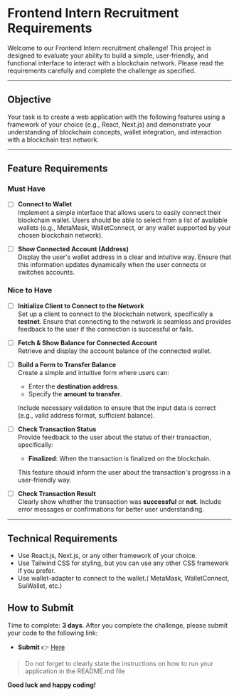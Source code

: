 # Frontend Intern Recruitment Requirements

Welcome to our Frontend Intern recruitment challenge! This project is designed to evaluate your ability to build a simple, user-friendly, and functional interface to interact with a blockchain network. Please read the requirements carefully and complete the challenge as specified.

---

## Objective
Your task is to create a web application with the following features using a framework of your choice (e.g., React, Next.js) and demonstrate your understanding of blockchain concepts, wallet integration, and interaction with a blockchain test network.

---

## Feature Requirements

### Must Have
- [ ] **Connect to Wallet**  
  Implement a simple interface that allows users to easily connect their blockchain wallet. Users should be able to select from a list of available wallets (e.g., MetaMask, WalletConnect, or any wallet supported by your chosen blockchain network).

- [ ] **Show Connected Account (Address)**  
  Display the user's wallet address in a clear and intuitive way. Ensure that this information updates dynamically when the user connects or switches accounts.

### Nice to Have

- [ ] **Initialize Client to Connect to the Network**  
  Set up a client to connect to the blockchain network, specifically a **testnet**. Ensure that connecting to the network is seamless and provides feedback to the user if the connection is successful or fails.

- [ ] **Fetch & Show Balance for Connected Account**  
  Retrieve and display the account balance of the connected wallet. 
  
- [ ] **Build a Form to Transfer Balance**  
  Create a simple and intuitive form where users can:
  - Enter the **destination address**.
  - Specify the **amount to transfer**.
  
  Include necessary validation to ensure that the input data is correct (e.g., valid address format, sufficient balance).

- [ ] **Check Transaction Status**  
  Provide feedback to the user about the status of their transaction, specifically:
  - **Finalized**: When the transaction is finalized on the blockchain.
  
  This feature should inform the user about the transaction's progress in a user-friendly way.

- [ ] **Check Transaction Result**  
  Clearly show whether the transaction was **successful** or **not**. Include error messages or confirmations for better user understanding.

---

## Technical Requirements
- Use React.js, Next.js, or any other framework of your choice.
- Use Tailwind CSS for styling, but you can use any other CSS framework if you prefer.
- Use wallet-adapter to connect to the wallet.( MetaMask, WalletConnect, SuiWallet, etc.)

## How to Submit

Time to complete: **3 days**.
After you complete the challenge, please submit your code to the following link:
-  **Submit** 👉 [Here](https://vbiacademy.typeform.com/intern)

> Do not forget to clearly state the instructions on how to run your application in the README.md file


**Good luck and happy coding!**
